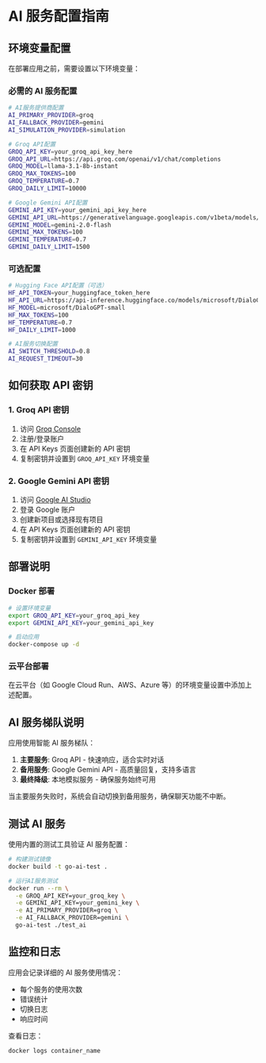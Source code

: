 # AI 服务配置指南

## 环境变量配置

在部署应用之前，需要设置以下环境变量：

### 必需的 AI 服务配置

```bash
# AI服务提供商配置
AI_PRIMARY_PROVIDER=groq
AI_FALLBACK_PROVIDER=gemini
AI_SIMULATION_PROVIDER=simulation

# Groq API配置
GROQ_API_KEY=your_groq_api_key_here
GROQ_API_URL=https://api.groq.com/openai/v1/chat/completions
GROQ_MODEL=llama-3.1-8b-instant
GROQ_MAX_TOKENS=100
GROQ_TEMPERATURE=0.7
GROQ_DAILY_LIMIT=10000

# Google Gemini API配置
GEMINI_API_KEY=your_gemini_api_key_here
GEMINI_API_URL=https://generativelanguage.googleapis.com/v1beta/models/gemini-2.0-flash:generateContent
GEMINI_MODEL=gemini-2.0-flash
GEMINI_MAX_TOKENS=100
GEMINI_TEMPERATURE=0.7
GEMINI_DAILY_LIMIT=1500
```

### 可选配置

```bash
# Hugging Face API配置（可选）
HF_API_TOKEN=your_huggingface_token_here
HF_API_URL=https://api-inference.huggingface.co/models/microsoft/DialoGPT-small
HF_MODEL=microsoft/DialoGPT-small
HF_MAX_TOKENS=100
HF_TEMPERATURE=0.7
HF_DAILY_LIMIT=1000

# AI服务切换配置
AI_SWITCH_THRESHOLD=0.8
AI_REQUEST_TIMEOUT=30
```

## 如何获取 API 密钥

### 1. Groq API 密钥

1. 访问 [Groq Console](https://console.groq.com/)
2. 注册/登录账户
3. 在 API Keys 页面创建新的 API 密钥
4. 复制密钥并设置到 `GROQ_API_KEY` 环境变量

### 2. Google Gemini API 密钥

1. 访问 [Google AI Studio](https://aistudio.google.com/)
2. 登录 Google 账户
3. 创建新项目或选择现有项目
4. 在 API Keys 页面创建新的 API 密钥
5. 复制密钥并设置到 `GEMINI_API_KEY` 环境变量

## 部署说明

### Docker 部署

```bash
# 设置环境变量
export GROQ_API_KEY=your_groq_api_key
export GEMINI_API_KEY=your_gemini_api_key

# 启动应用
docker-compose up -d
```

### 云平台部署

在云平台（如 Google Cloud Run、AWS、Azure 等）的环境变量设置中添加上述配置。

## AI 服务梯队说明

应用使用智能 AI 服务梯队：

1. **主要服务**: Groq API - 快速响应，适合实时对话
2. **备用服务**: Google Gemini API - 高质量回复，支持多语言
3. **最终降级**: 本地模拟服务 - 确保服务始终可用

当主要服务失败时，系统会自动切换到备用服务，确保聊天功能不中断。

## 测试 AI 服务

使用内置的测试工具验证 AI 服务配置：

```bash
# 构建测试镜像
docker build -t go-ai-test .

# 运行AI服务测试
docker run --rm \
  -e GROQ_API_KEY=your_groq_key \
  -e GEMINI_API_KEY=your_gemini_key \
  -e AI_PRIMARY_PROVIDER=groq \
  -e AI_FALLBACK_PROVIDER=gemini \
  go-ai-test ./test_ai
```

## 监控和日志

应用会记录详细的 AI 服务使用情况：

- 每个服务的使用次数
- 错误统计
- 切换日志
- 响应时间

查看日志：

```bash
docker logs container_name
```
